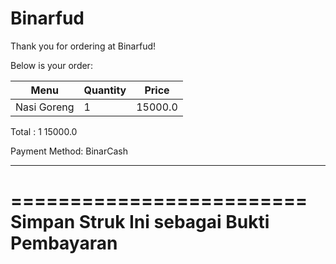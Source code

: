 # Binarfud

Thank you for ordering at Binarfud!

Below is your order:

| Menu       | Quantity | Price   |
|------------|----------|---------|
| Nasi Goreng| 1        | 15000.0 |

Total : 	1	15000.0

Payment Method: BinarCash

---

========================= 
Simpan Struk Ini sebagai
Bukti Pembayaran
========================= 
